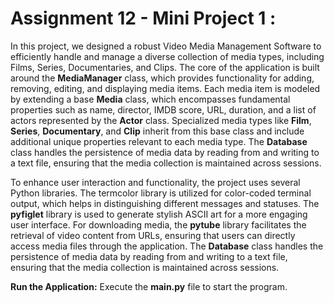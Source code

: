 # Assignment 12 - Mini Project 1 :

In this project, we designed a robust Video Media Management Software to efficiently handle and manage a diverse collection of media types, including Films, Series, Documentaries, and Clips. The core of the application is built around the **MediaManager** class, which provides functionality for adding, removing, editing, and displaying media items. Each media item is modeled by extending a base **Media** class, which encompasses fundamental properties such as name, director, IMDB score, URL, duration, and a list of actors represented by the **Actor** class. Specialized media types like **Film**, **Series**, **Documentary**, and **Clip** inherit from this base class and include additional unique properties relevant to each media type.
 The **Database** class handles the persistence of media data by reading from and writing to a text file, ensuring that the media collection is maintained across sessions.


To enhance user interaction and functionality, the project uses several Python libraries. The termcolor library is utilized for color-coded terminal output, which helps in distinguishing different messages and statuses. The **pyfiglet** library is used to generate stylish ASCII art for a more engaging user interface. For downloading media, the **pytube** library facilitates the retrieval of video content from URLs, ensuring that users can directly access media files through the application. The **Database** class handles the persistence of media data by reading from and writing to a text file, ensuring that the media collection is maintained across sessions.

**Run the Application:** Execute the **main.py** file to start the program.
